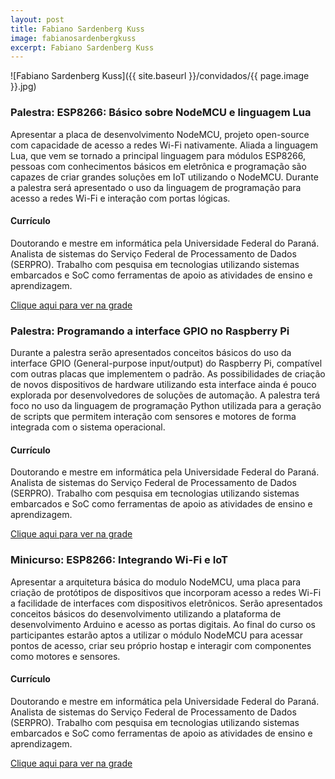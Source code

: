 ```yaml
---
layout: post
title: Fabiano Sardenberg Kuss
image: fabianosardenbergkuss
excerpt: Fabiano Sardenberg Kuss
---
```

![Fabiano Sardenberg Kuss]({{ site.baseurl }}/convidados/{{ page.image }}.jpg)


### Palestra: ESP8266: Básico sobre NodeMCU e linguagem Lua

Apresentar a placa de desenvolvimento NodeMCU, projeto open-source com capacidade de acesso a redes Wi-Fi nativamente. Aliada a linguagem Lua, que vem se tornado a principal linguagem para módulos ESP8266, pessoas com conhecimentos básicos em eletrônica e programação são capazes de criar grandes soluções em IoT utilizando o NodeMCU. Durante a palestra será apresentado o uso da linguagem de programação  para acesso a redes Wi-Fi e interação com portas lógicas.

#### Currículo
Doutorando e mestre em informática pela Universidade Federal do Paraná. Analista de sistemas do Serviço Federal de Processamento de Dados (SERPRO). Trabalho com pesquisa em tecnologias utilizando sistemas embarcados e SoC como ferramentas de apoio as atividades de ensino e aprendizagem.

[Clique aqui para ver na grade](http://sistema.ftsl.org.br/ftsl9/grade/detail.html?pid=208)

### Palestra: Programando a interface GPIO no Raspberry Pi

Durante a palestra serão apresentados conceitos básicos do uso da interface GPIO (General-purpose input/output) do Raspberry Pi, compatível com outras placas que implementem o padrão. As possibilidades de criação de novos dispositivos de hardware utilizando esta interface ainda é pouco explorada por desenvolvedores de soluções de automação. A palestra terá foco no uso da linguagem de programação Python utilizada para a geração de scripts que permitem interação com sensores e motores de forma integrada com o sistema operacional.

#### Currículo
Doutorando e mestre em informática pela Universidade Federal do Paraná. Analista de sistemas do Serviço Federal de Processamento de Dados (SERPRO). Trabalho com pesquisa em tecnologias utilizando sistemas embarcados e SoC como ferramentas de apoio as atividades de ensino e aprendizagem.

[Clique aqui para ver na grade](http://sistema.ftsl.org.br/ftsl9/grade/detail.html?pid=207)

### Minicurso: ESP8266: Integrando Wi-Fi e IoT

Apresentar a arquitetura básica do modulo NodeMCU, uma placa para criação de protótipos de dispositivos que incorporam acesso a redes Wi-Fi a facilidade de interfaces com dispositivos eletrônicos. Serão apresentados conceitos básicos do desenvolvimento utilizando a plataforma de desenvolvimento Arduino e acesso as portas digitais. Ao final do curso os participantes estarão aptos a utilizar o módulo NodeMCU para acessar pontos de acesso, criar seu próprio  hostap e interagir com componentes como motores e sensores.

#### Currículo
Doutorando e mestre em informática pela Universidade Federal do Paraná. Analista de sistemas do Serviço Federal de Processamento de Dados (SERPRO). Trabalho com pesquisa em tecnologias utilizando sistemas embarcados e SoC como ferramentas de apoio as atividades de ensino e aprendizagem.

[Clique aqui para ver na grade](http://sistema.ftsl.org.br/ftsl9/grade/detail.html?pid=206)

